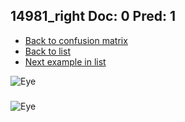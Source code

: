 ## 14981_right Doc: 0 Pred: 1
- [Back to confusion matrix](https://github.com/juliandewit/kaggle_retinopathy/blob/master/matrix.md)
- [Back to list](https://github.com/juliandewit/kaggle_retinopathy/blob/master/lists/01/list.md)
- [Next example in list](https://github.com/juliandewit/kaggle_retinopathy/blob/master/lists/01/14/14995_right.md)

![Eye](https://retinopaty.blob.core.windows.net/size1024/14981_right_0.jpeg)

### 

![Eye]()
